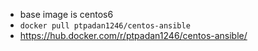 - base image is centos6
- `docker pull ptpadan1246/centos-ansible`
- https://hub.docker.com/r/ptpadan1246/centos-ansible/
